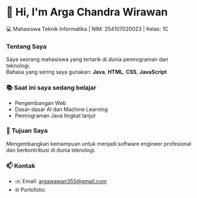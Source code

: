 # 👋 Hi, I'm Arga Chandra Wirawan
💻 Mahasiswa Teknik Informatika | NIM: 254107020023 | Kelas: 1C

### Tentang Saya
Saya seorang mahasiswa yang tertarik di dunia pemrograman dan teknologi.  
Bahasa yang sering saya gunakan: **Java**, **HTML**, **CSS**, **JavaScript**

### 📚 Saat ini saya sedang belajar
- Pengembangan Web
- Dasar-dasar AI dan Machine Learning
- Pemrograman Java tingkat lanjut

### 🎯 Tujuan Saya
Mengembangkan kemampuan untuk menjadi software engineer profesional dan berkontribusi di dunia teknologi.

### 📫 Kontak
- ✉️ Email: [argawawan355@gmail.com](mailto:argawawan355@gmail.com)
- 🌐 Portofolio: [](#)
